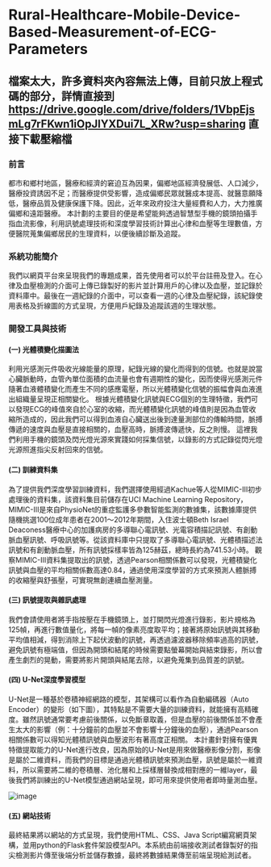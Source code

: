 # Rural-Healthcare-Mobile-Device-Based-Measurement-of-ECG-Parameters
## 檔案太大，許多資料夾內容無法上傳，目前只放上程式碼的部分，詳情直接到 https://drive.google.com/drive/folders/1VbpEjsmLg7rFKwn1iOpJIYXDui7L_XRw?usp=sharing 直接下載壓縮檔
### 前言
都市和鄉村地區，醫療和經濟的窘迫互為因果，偏鄉地區經濟發展低、人口減少，醫療投資誘因不足；而醫療提供受影響，造成偏鄉民眾就醫成本提高、就醫意願降低，醫療品質及健康保護下降。因此，近年來政府投注大量經費和人力，大力推廣偏鄉和遠距醫療。
本計劃的主要目的便是希望能夠透過智慧型手機的鏡頭拍攝手指血流影像，利用訊號處理技術和深度學習技術計算出心律和血壓等生理數值，方便醫院蒐集偏鄉居民的生理資料，以便後續診斷及追蹤。
### 系統功能簡介
我們以網頁平台來呈現我們的專題成果，首先使用者可以於平台註冊及登入。在心律及血壓檢測的介面可上傳已錄製好的影片並計算用戶的心律以及血壓，並記錄於資料庫中。最後在一週紀錄的介面中，可以查看一週的心律及血壓紀錄，該紀錄使用表格及折線圖的方式呈現，方便用戶紀錄及追蹤該週的生理狀態。
### 開發工具與技術
#### (一) 光體積變化描圖法
利用光感測元件吸收光線能量的原理，紀錄光線的變化而得到的信號。也就是說當心臟脈動時，血管內單位面積的血流量也會有週期性的變化，因而使得光感測元件隨著血液體積變化而產生不同的感應電壓，所以光體積變化信號的振幅會與血液進出組織量呈現正相關變化。
根據光體積變化訊號與ECG個別的生理特徵，我們可以發現ECG的峰值來自於心室的收縮，而光體積變化訊號的峰值則是因為血管收縮所造成的，因此我們可以得到血液自心臟送出後到達量測部位的傳輸時間，脈搏傳遞的速度與血壓是直接相關的，血壓高時，脈搏波傳遞快，反之則慢。
這裡我們利用手機的鏡頭及閃光燈光源來實踐如何採集信號，以錄影的方式記錄從閃光燈光源照進指尖反射回來的信號。
#### (二) 訓練資料集
為了提供我們深度學習訓練資料，我們選擇使用經過Kachue等人從MIMIC-III初步處理後的資料集，該資料集目前儲存在UCI Machine Learning Repository，MIMIC-III是來自PhysioNet的重症監護多參數智能監測的數據集，該數據庫提供隨機挑選100位成年患者在2001～2012年期間，入住波士頓Beth Israel Deaconess醫療中心的加護病房的多導聯心電訊號、光電容積描記訊號、有創動脈血壓訊號、呼吸訊號等。從該資料庫中只提取了多導聯心電訊號、光體積描述法訊號和有創動脈血壓，所有訊號採樣率皆為125赫茲，總時長約為741.53小時。
觀察MIMIC-III資料集提取出的訊號，透過Pearson相關係數可以發現，光體積變化訊號與血壓的平均相關係數高達0.84，通過使用深度學習的方式來預測人體脈搏的收縮壓與舒張壓，可實現無創連續血壓測量。
#### (三) 訊號提取與雜訊處理
我們會請使用者將手指按壓在手機鏡頭上，並打開閃光燈進行錄影，影片規格為125幀，再進行數值量化，將每一幀的像素亮度取平均；接著將原始訊號與其移動平均值相減，得到消除上下起伏波動的訊號，再透過濾波器移除頻率過高的訊號，避免訊號有極端值，但因為開頭和結尾的時候需要點螢幕開始與結束錄影，所以會產生劇烈的晃動，需要將影片開頭與結尾去除，以避免蒐集到品質差的訊號。
#### (四) U-Net深度學習模型
U-Net是一種基於卷積神經網路的模型，其架構可以看作為自動編碼器（Auto Encoder）的變形（如下圖），其特點是不需要大量的訓練資料，就能擁有高精確度。雖然訊號通常要考慮前後關係，以免斷章取義，但是血壓的前後關係並不會產生太大的影響（例：十分鐘前的血壓並不會影響十分鐘後的血壓），通過Pearson相關係數可以得知光體積訊號與血壓波形有著高度正相關。
本計畫針對擁有優異特徵提取能力的U-Net進行改良，因為原始的U-Net是用來做醫療影像分割，影像是屬於二維資料，而我們的目標是通過光體積訊號來預測血壓，訊號是屬於一維資料，所以需要將二維的卷積層、池化層和上採樣層替換成相對應的一維layer，最後我們將訓練出的U-Net模型通過網站呈現，即可用來提供使用者即時量測血壓。

![image](https://github.com/Zing-X/Rural-Healthcare-Mobile-Device-Based-Measurement-of-ECG-Parameters/assets/135576414/ac681b03-a677-40eb-ac4f-db031f634f7b)
#### (五) 網站技術
最終結果將以網站的方式呈現，我們使用HTML、CSS、Java Script編寫網頁架構，並用python的Flask套件架設模型API。本系統由前端接收測試者錄製好的指尖檢測影片傳至後端分析並儲存數據，最終將數據結果傳至前端呈現給測試者。
